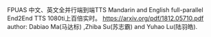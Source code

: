   FPUAS 中文、英文全并行端到端TTS Mandarin and English full-parallel End2End TTS 
  1080ti上百倍实时。
  https://arxiv.org/pdf/1812.05710.pdf  author: Dabiao Ma(马达标) ,Zhiba Su(苏志霸) and Yuhao Lu(陆羽皓).
